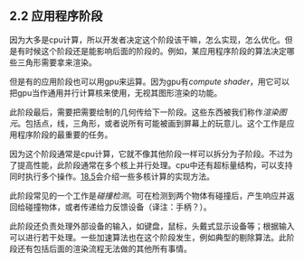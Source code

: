 ## 2.2 应用程序阶段

因为大多是cpu计算，所以开发者决定这个阶段该干嘛，怎么实现，怎么优化。但是有时候这个阶段还是能影响后面的阶段的。例如，某应用程序阶段的算法决定哪些三角形需要拿来渲染。

但是有的应用阶段也可以用gpu来运算。因为gpu有*compute shader*，用它可以把gpu当作通用并行计算核来使用，无视其图形渲染的功能。

此阶段最后，需要把需要绘制的几何传给下一阶段。这些东西被我们称作*渲染图元*。包括点，线，三角形，或者说所有可能被画到屏幕上的玩意儿。这个工作是应用程序阶段的最重要的任务。

因为这个阶段通常是cpu计算，它就不像其他阶段一样可以拆分为子阶段。不过为了提高性能，此阶段通常在多个核上并行处理。cpu中还有超标量结构，可以支持同时执行多个操作。[18.5](TODO)会介绍一些多核计算的实现方法。

此阶段常见的一个工作是*碰撞检测*。可在检测到两个物体有碰撞后，产生响应并返回给碰撞物体，或者传递给力反馈设备（译注：手柄？）。

此阶段还负责处理外部设备的输入，如键盘，鼠标，头戴式显示设备等；根据输入可以进行若干处理。一些加速算法也在这个阶段发生，例如典型的剔除算法。此阶段还有包括后面的渲染流程无法做的其他所有事情。